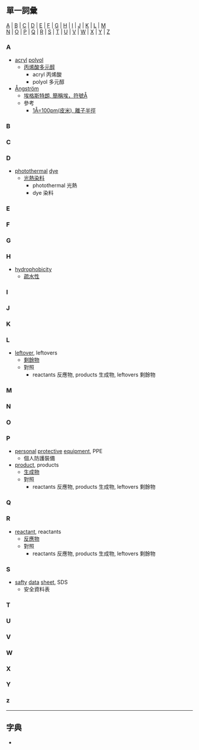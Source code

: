 ## 單一詞彙
[A](#A) | [B](#B) | [C](#C) | [D](#D) | [E](#E) | [F](#F) | [G](#G) | [H](#H) | [I](#I) | [J](#J) | [K](#K) | [L](#L) | [M](#M)<br>
 [N](#N) | [O](#O) | [P](#P) | [Q](#Q) | [R](#R) | [S](#S) | [T](#T) | [U](#U) | [V](#V) | [W](#W) | [X](#X) | [Y](#Y) | [Z](#Z)

### A
- [acryl](https://tw.dictionary.search.yahoo.com/search?p=acryl) [polyol](https://tw.dictionary.search.yahoo.com/search?p=polyol)
  - [丙烯酸多元醇](https://auto.ltn.com.tw/news/20999/7)
    - acryl 丙烯酸
    - polyol 多元醇
- [Ångström](https://tw.dictionary.search.yahoo.com/search?p=Ångström)
  - [埃格斯特朗, 簡稱埃，符號Å](https://zh.wikipedia.org/zh-tw/%E5%9F%83%E6%A0%BC%E6%96%AF%E7%89%B9%E6%9C%97)
  - 參考
    - [1Å=100pm(皮米), 離子半徑](https://zh.wikipedia.org/zh-tw/%E7%A6%BB%E5%AD%90%E5%8D%8A%E5%BE%84)
  
### B


### C


### D
- [photothermal](https://tw.dictionary.search.yahoo.com/search?p=photothermal) [dye](https://tw.dictionary.search.yahoo.com/search?p=dye)
  - [光熱染料](https://auto.ltn.com.tw/news/20999/7)
    - photothermal 光熱
    - dye 染料

### E


### F


### G


### H
- [hydrophobicity](https://tw.dictionary.search.yahoo.com/search?p=hydrophobicity)
  - [疏水性](https://zh.wikipedia.org/zh-tw/%E7%96%8F%E6%B0%B4%E6%80%A7)


### I



### J


### K


### L
- [leftover](https://tw.dictionary.search.yahoo.com/search?p=leftover), leftovers
  - [剩餘物](https://phet.colorado.edu/zh_TW/simulations/reactants-products-and-leftovers)
  - 對照
    - reactants 反應物, products 生成物, leftovers 剩餘物

### M


### N


### O


### P
- [personal](https://tw.dictionary.search.yahoo.com/search?p=personal) [protective](https://tw.dictionary.search.yahoo.com/search?p=protective) [equipment](https://tw.dictionary.search.yahoo.com/search?p=equipment), PPE
  - 個人防護裝備
- [product](https://tw.dictionary.search.yahoo.com/search?p=product), products
  - [生成物](https://phet.colorado.edu/zh_TW/simulations/reactants-products-and-leftovers)
  - 對照
    - reactants 反應物, products 生成物, leftovers 剩餘物

### Q


### R
- [reactant](https://tw.dictionary.search.yahoo.com/search?p=reactant), reactants
  - [反應物](https://phet.colorado.edu/zh_TW/simulations/reactants-products-and-leftovers)
  - 對照
    - reactants 反應物, products 生成物, leftovers 剩餘物

### S
- [safty](https://tw.dictionary.search.yahoo.com/search?p=safty) [data](https://tw.dictionary.search.yahoo.com/search?p=data) [sheet](https://tw.dictionary.search.yahoo.com/search?p=sheet), SDS
  - 安全資料表

### T


### U


### V


### W


### X


### Y


### z



---

## 字典
- 

